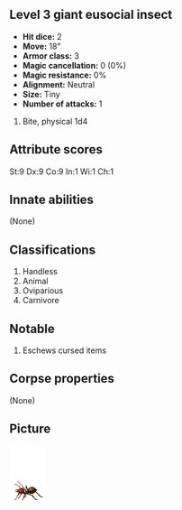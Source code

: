## Level 3 giant eusocial insect

- **Hit dice:** 2
- **Move:** 18"
- **Armor class:** 3
- **Magic cancellation:** 0 (0%)
- **Magic resistance:** 0%
- **Alignment:** Neutral
- **Size:** Tiny
- **Number of attacks:** 1
1. Bite, physical 1d4

## Attribute scores

St:9 Dx:9 Co:9 In:1 Wi:1 Ch:1

## Innate abilities

(None)

## Classifications

1. Handless
2. Animal
3. Oviparious
4. Carnivore

## Notable

1. Eschews cursed items

## Corpse properties

(None)

## Picture

![Giant ant](https://github.com/hyvanmielenpelit/GnollHackTileSet/blob/main/Monsters/giant_ant/giant_ant.png?raw=true)
